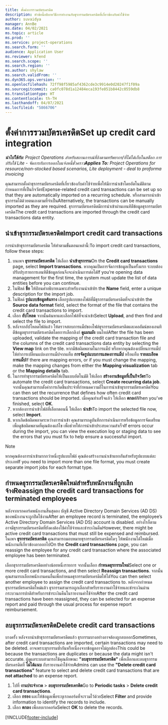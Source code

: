 ```yaml
---
title: ตั้งค่าการรวมบัตรเครดิต
description: หัวข้อนี้อธิบายวิธีการทำงานกับธุรกรรมบัตรเครดิตที่เกี่ยวข้องกับค่าใช้จ่าย
author: suvaidya
manager: AnnBe
ms.date: 04/02/2021
ms.topic: article
ms.prod: ''
ms.service: project-operations
ms.search.form: ''
audience: Application User
ms.reviewer: kfend
ms.search.scope: ''
ms.search.region: ''
ms.author: shylaw
ms.search.validFrom: ''
ms.dyn365.ops.version: ''
ms.openlocfilehash: 72ff98f5985af4362cde3c9914e0d20247f1f09a
ms.sourcegitcommit: ca0fc078d1a12484eca193fe051b8442c0559db8
ms.translationtype: HT
ms.contentlocale: th-TH
ms.lasthandoff: 04/07/2021
ms.locfileid: "5866706"
---
```

# <a name="set-up-credit-card-integration"></a><span data-ttu-id="3fc59-103">ตั้งค่าการรวมบัตรเครดิต</span><span class="sxs-lookup"><span data-stu-id="3fc59-103">Set up credit card integration</span></span>

<span data-ttu-id="3fc59-104">_**นำไปใช้กับ:** Project Operations สำหรับสถานการณ์ที่อิงตามทรัพยากร/ที่ไม่ได้เก็บในสต็อก การปรับใช้ Lite - จัดการกับการออกใบแจ้งหนี้ชั่วคราว_</span><span class="sxs-lookup"><span data-stu-id="3fc59-104">_**Applies To:** Project Operations for resource/non-stocked based scenarios, Lite deployment - deal to proforma invoicing_</span></span>

<span data-ttu-id="3fc59-105">คุณสามารถตั้งค่าธุรกรรมบัตรเครดิตที่เกี่ยวข้องกับค่าใช้จ่ายเพื่อให้มีการนำเข้าโดยอัตโนมัติตามกำหนดการที่เป็นกิจวัตร</span><span class="sxs-lookup"><span data-stu-id="3fc59-105">Expense-related credit card transactions can be set up so that they are automatically imported on a recurring schedule.</span></span> <span data-ttu-id="3fc59-106">หรือสามารถนำเข้าธุรกรรมได้ด้วยตนเองตามที่จำเป็น</span><span class="sxs-lookup"><span data-stu-id="3fc59-106">Alternatively, the transactions can be manually imported as they are required.</span></span> <span data-ttu-id="3fc59-107">ธุรกรรมบัตรเครดิตมีการนำเข้าผ่านเอนทิตีข้อมูลธุรกรรมบัตรเครดิต</span><span class="sxs-lookup"><span data-stu-id="3fc59-107">The credit card transactions are imported through the credit card transactions data entity.</span></span>

## <a name="import-credit-card-transactions"></a><span data-ttu-id="3fc59-108">นำเข้าธุรกรรมบัตรเครดิต</span><span class="sxs-lookup"><span data-stu-id="3fc59-108">Import credit card transactions</span></span>

<span data-ttu-id="3fc59-109">การนำเข้าธุรกรรมบัตรเครดิต ให้ทำตามขั้นตอนเหล่านี้:</span><span class="sxs-lookup"><span data-stu-id="3fc59-109">To import credit card transactions, follow these steps:</span></span>

1. <span data-ttu-id="3fc59-110">บนเพจ **ธุรกรรมบัตรเครดิต** ให้เลือก **นำเข้าธุรกรรม**</span><span class="sxs-lookup"><span data-stu-id="3fc59-110">On the **Credit card transactions** page, select **Import transactions**.</span></span> <span data-ttu-id="3fc59-111">หากคุณเปิดการจัดการข้อมูลเป็นครั้งแรก ระบบต้องปรับปรุงรายการเอนทิตีข้อมูลก่อนจึงจะดำเนินการต่อได้</span><span class="sxs-lookup"><span data-stu-id="3fc59-111">If you’re opening data management for the first time, the system must update the list of data entities before you can continue.</span></span>
2. <span data-ttu-id="3fc59-112">ในฟิลด์ **ชื่อ** ให้ป้อนคำอธิบายเฉพาะสำหรับงานนำเข้า</span><span class="sxs-lookup"><span data-stu-id="3fc59-112">In the **Name** field, enter a unique description for the import job.</span></span>
3. <span data-ttu-id="3fc59-113">ในฟิลด์ **รูปแบบข้อมูลต้นทาง** เลือกรูปแบบของไฟล์ที่มีธุรกรรมบัตรเครดิตที่จะนำเข้า</span><span class="sxs-lookup"><span data-stu-id="3fc59-113">In the **Source data format** field, select the format of the file that contains the credit card transactions to import.</span></span>
4. <span data-ttu-id="3fc59-114">เลือก **อัปโหลด** จากนั้นค้นหาและเลือกไฟล์ที่จะนำเข้า</span><span class="sxs-lookup"><span data-stu-id="3fc59-114">Select **Upload**, and then find and select the file to import.</span></span>
5. <span data-ttu-id="3fc59-115">หลังจากอัปโหลดไฟล์แล้ว ให้ตรวจสอบการแม็ปของไฟล์ธุรกรรมบัตรเครดิตและคอลัมน์ของเอนทิตีข้อมูลธุรกรรมบัตรเครดิตโดยการเลือกลิงก์ **ดูแผนผัง** บนไทล์</span><span class="sxs-lookup"><span data-stu-id="3fc59-115">After the file has been uploaded, validate the mapping of the credit card transaction file and the columns of the credit card transactions data entity by selecting the **View map** link on the tile.</span></span> <span data-ttu-id="3fc59-116">หากมีข้อผิดพลาดในการแม็ป หรือหากคุณต้องเปลี่ยนการแม็ป ให้ทำการเปลี่ยนแปลงการแม็ปจากแท็บ **การจัดรูปแบบการแสดงการแม็ป** หรือแท็บ **รายละเอียดการแม็ป**</span><span class="sxs-lookup"><span data-stu-id="3fc59-116">If there are mapping errors, or if you must change the mapping, make the mapping changes from either the **Mapping visualization** tab or the **Mapping details** tab.</span></span>
6. <span data-ttu-id="3fc59-117">ในการทำธุรกรรมบัตรเครดิตให้เป็นแบบอัตโนมัติ ให้เลือก **สร้างงานข้อมูลที่เป็นกิจวัตร**</span><span class="sxs-lookup"><span data-stu-id="3fc59-117">To automate the credit card transactions, select **Create recurring data job**.</span></span> <span data-ttu-id="3fc59-118">จากนั้นคุณสามารถตั้งค่าการเกิดขึ้นประจำที่กำหนดความถี่ในการนำเข้าธุรกรรมบัตรเครดิต</span><span class="sxs-lookup"><span data-stu-id="3fc59-118">You can then set the recurrence that defines how often credit card transactions should be imported.</span></span> <span data-ttu-id="3fc59-119">เมื่อคุณทำเสร็จแล้ว ให้เลือก **ตกลง**</span><span class="sxs-lookup"><span data-stu-id="3fc59-119">When you’ve finished, select **OK**.</span></span>
7. <span data-ttu-id="3fc59-120">หากต้องการนำเข้าไฟล์ที่เลือกตอนนี้ ให้เลือก **นำเข้า**</span><span class="sxs-lookup"><span data-stu-id="3fc59-120">To import the selected file now, select **Import**.</span></span>
8. <span data-ttu-id="3fc59-121">หากเกิดข้อผิดพลาดระหว่างการนำเข้า คุณสามารถดูบันทึกการดำเนินการหรือข้อมูลการจัดเตรียมเพื่อดูข้อผิดพลาดที่คุณต้องแก้ไข เพื่อช่วยให้การนำเข้าประสบความสำเร็จ</span><span class="sxs-lookup"><span data-stu-id="3fc59-121">If errors occur during the import, you can view the execution log or staging data to see the errors that you must fix to help ensure a successful import.</span></span>

> [!NOTE]
> <span data-ttu-id="3fc59-122">หากคุณต้องการนำเข้ามากกว่าหนึ่งรูปแบบไฟล์ คุณต้องสร้างงานนำเข้าแยกกันสำหรับรูปแบบแต่ละประเภท</span><span class="sxs-lookup"><span data-stu-id="3fc59-122">If you need to import more than one file format, you must create separate import jobs for each format type.</span></span>

## <a name="reassign-the-credit-card-transactions-for-terminated-employees"></a><span data-ttu-id="3fc59-123">กำหนดธุรกรรมบัตรเครดิตใหม่สำหรับพนักงานที่ถูกเลิกจ้าง</span><span class="sxs-lookup"><span data-stu-id="3fc59-123">Reassign the credit card transactions for terminated employees</span></span>

<span data-ttu-id="3fc59-124">หลังจากเรกคอร์ดพนักงานสิ้นสุดลง บัญชี Active Directory Domain Services (AD DS) ของพนักงานจะถูกปิดใช้งาน</span><span class="sxs-lookup"><span data-stu-id="3fc59-124">After an employee record is terminated, the employee’s Active Directory Domain Services (AD DS) account is disabled.</span></span> <span data-ttu-id="3fc59-125">อย่างไรก็ตาม อาจมีธุรกรรมบัตรเครดิตที่ยังคงต้องใช้ค่าใช้จ่ายและชำระเงินคืน</span><span class="sxs-lookup"><span data-stu-id="3fc59-125">However, there might be active credit card transactions that must still be expensed and reimbursed.</span></span> <span data-ttu-id="3fc59-126">ในเพจ **ธุรกรรมบัตรเครดิต** คุณสามารถมอบหมายธุรกรรมบัตรเครดิตใดๆ ให้พนักงานได้ใหม่เมื่อพนักงานที่เกี่ยวข้องลาออกไป</span><span class="sxs-lookup"><span data-stu-id="3fc59-126">On the **Credit card transactions** page, you can reassign the employee for any credit card transaction where the associated employee has been terminated.</span></span>

<span data-ttu-id="3fc59-127">เลือกธุรกรรมบัตรเครดิตอย่างน้อยหนึ่งรายการ จากนั้นเลือก **กำหนดธุรกรรมใหม่**</span><span class="sxs-lookup"><span data-stu-id="3fc59-127">Select one or more credit card transactions, and then select **Reassign transactions**.</span></span> <span data-ttu-id="3fc59-128">จากนั้นคุณสามารถเลือกพนักงานคนอื่นเพื่อกำหนดธุรกรรมบัตรเครดิตให้ได้</span><span class="sxs-lookup"><span data-stu-id="3fc59-128">You can then select another employee to assign the credit card transactions to.</span></span> <span data-ttu-id="3fc59-129">หลังจากกำหนดธุรกรรมบัตรเครดิตใหม่แล้ว ธุรกรรมสามารถถูกเลือกสำหรับรายงานค่าใช้จ่ายและชำระเงินผ่านกระบวนการปกติสำหรับการชำระเงินคืนในรายงานค่าใช้จ่าย</span><span class="sxs-lookup"><span data-stu-id="3fc59-129">After the credit card transactions have been reassigned, they can be selected for an expense report and paid through the usual process for expense report reimbursement.</span></span>

## <a name="delete-credit-card-transactions"></a><span data-ttu-id="3fc59-130">ลบธุรกรรมบัตรเครดิต</span><span class="sxs-lookup"><span data-stu-id="3fc59-130">Delete credit card transactions</span></span> 

<span data-ttu-id="3fc59-131">บางครั้ง หลังจากนำเข้าธุรกรรมบัตรเครดิตแล้ว ธุรกรรมบางอย่างอาจต้องถูกลบออก</span><span class="sxs-lookup"><span data-stu-id="3fc59-131">Sometimes, after credit card transactions are imported, certain transactions may need to be deleted.</span></span> <span data-ttu-id="3fc59-132">อาจเพราะธุรกรรมซ้ำกันหรือเนื่องจากข้อมูลอาจไม่ถูกต้อง</span><span class="sxs-lookup"><span data-stu-id="3fc59-132">This could be because the transactions are duplicates or because the data might isn't accurate.</span></span> <span data-ttu-id="3fc59-133">ผู้ดูแลระบบสามารถใช้คุณลักษณะ **"ลบธุรกรรมบัตรเครดิต"** เพื่อเลือกและลบธุรกรรมบัตรเครดิตที่ **ไม่ได้แนบ** กับรายงานค่าใช้จ่าย</span><span class="sxs-lookup"><span data-stu-id="3fc59-133">Admins can use the **"Delete credit card transactions"** feature to select and delete credit card transactions that are **not attached** to an expense report.</span></span> 

1. <span data-ttu-id="3fc59-134">ไปที่ **งานประจำงวด** > **ลบธุรกรรมบัตรเครดิต**</span><span class="sxs-lookup"><span data-stu-id="3fc59-134">Go to **Periodic tasks** > **Delete credit card transactions**.</span></span>
2. <span data-ttu-id="3fc59-135">เลือก **กรอง** และให้ข้อมูลเพื่อระบุเรกคอร์ดที่จะรวมไว้ด้วย</span><span class="sxs-lookup"><span data-stu-id="3fc59-135">Select **Filter** and provide information to identify the records to include.</span></span>
3. <span data-ttu-id="3fc59-136">เลือก **ตกลง** เพื่อลบเรกคอร์ด</span><span class="sxs-lookup"><span data-stu-id="3fc59-136">Select **OK** to delete the records.</span></span> 

[!INCLUDE[footer-include](../includes/footer-banner.md)]
